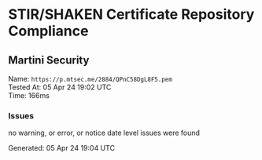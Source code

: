 # STIR/SHAKEN Certificate Repository Compliance

## Martini Security

Name: `https://p.mtsec.me/2884/QPnC58DgL8F5.pem`\
Tested At: 05 Apr 24 19:02 UTC\
Time: 166ms

### Issues

no warning, or error, or notice date level issues were found

Generated: 05 Apr 24 19:04 UTC